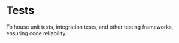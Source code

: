 # Tests
To house unit tests, integration tests, and other testing frameworks, ensuring code reliability.
